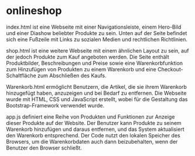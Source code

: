 # onlineshop
index.html ist eine Webseite mit einer Navigationsleiste, einem Hero-Bild und einer Diashow beliebter Produkte zu sein. Unten auf der Seite befindet sich eine Fußzeile mit Links zu sozialen Medien und rechtlichen Richtlinien.

shop.html ist eine weitere Webseite mit einem ähnlichen Layout zu sein, auf der jedoch Produkte zum Kauf angeboten werden. Die Seite enthält Produktbilder, Beschreibungen und Preise sowie eine Warenkorbfunktion zum Hinzufügen von Produkten zu einem Warenkorb und eine Checkout-Schaltfläche zum Abschließen des Kaufs.

Warenkorb.html ermöglicht Benutzern, die Artikel, die sie ihrem Warenkorb hinzugefügt haben, anzuzeigen und bei Bedarf zu entfernen. Die Webseite wurde mit HTML, CSS und JavaScript erstellt, wobei für die Gestaltung das Bootstrap-Framework verwendet wurde.

app.js definiert eine Reihe von Produkten und Funktionen zur Anzeige dieser Produkte auf der Website. Der Benutzer kann Produkte zu seinem Warenkorb hinzufügen und daraus entfernen, und das System aktualisiert den Warenkorb entsprechend. Der Code nutzt den lokalen Speicher des Browsers, um die Warenkorbdaten auch dann beizubehalten, wenn der Benutzer den Browser schließt.
